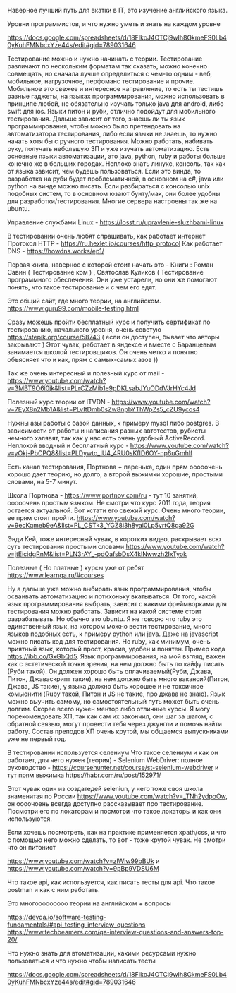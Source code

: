 Наверное лучший путь для вкатки в IT, это изучение английского языка.

Уровни программистов, и что нужно уметь и знать на каждом уровне  

https://docs.google.com/spreadsheets/d/18FIkoJ4OTCj9wIh8GkmeFS0Lb40yKuhFMNbcxYze44s/edit#gid=789031646
 
Тестирование можно и нужно начинать с теории. Тестирование различают по нескольким форматам так сказать, можно конечно совмещать, но сначала лучше определиться с чем-то одним - веб, мобильное, нагрузочное, перфоманс тестирование и прочие. Мобильное это свежее и интересное направление, то есть ты тестишь разные гаджеты, на языках программирования, можно использовать в принципе любой, не обязательно изучать только java для android, либо swift для ios. Языки питон и руби, отлично подойдут для мобильного тестирования.
Дальше зависит от того, знаешь ли ты язык программирования, чтобы можно было претендовать на автоматизатора тестирования, либо если языки не знаешь, то нужно начать хотя бы с ручного тестирования. Можно работать, набивать руку, получать небольшую ЗП и уже изучать автоматизацию. Есть основные языки автоматизации, это java, python, ruby и работы больше конечно же в больших городах.
Неплохо знать линукс, консоль, так как от языка зависит, чем будешь пользоваться. Если это винда, то разработка на руби будет проблематичной, в основном на с#, java или python на винде можно писать. Если разбираться с консолью unix подобных систем, то в основном юзают бунту/мак, они более удобны для разработки/тестирования. Многие сервера настроены так же на ubuntu.

Управление службами Linux - https://losst.ru/upravlenie-sluzhbami-linux

 
В тестировании очень любят спрашивать, как работает интернет
Протокол HTTP - https://ru.hexlet.io/courses/http_protocol
Как работает DNS - https://howdns.works/ep1/
 
Первая книга, наверное с которой стоит начать это - Книги : Роман Савин ( Тестирование ком ) , Святослав Куликов ( Тестирование программного обеспечения. Они уже устарели, но они же помогают понять, что такое тестирование и с чем его едят.
 
Это общий сайт, где много теории, на английском.
https://www.guru99.com/mobile-testing.html
 
Сразу можешь пройти бесплатный курс и получить сертификат по тестированию, начального уровня, очень советую https://stepik.org/course/58743 ( если он доступен, бывает что авторы закрывают )
Этот чувак, работает в яндексе и вместе с Баранцевым занимается школой тестировщиков. Он очень четко и понятно объясняет что и как, прям с самых-самых азов ))
 
Так же очень интересный и полезный курс от mail - https://www.youtube.com/watch?v=3MBT9O6i0jk&list=PLrCZzMib1e9pDKLsabJYuODdVJrHYc4Jd
 
Полезный курс теории от ITVDN - https://www.youtube.com/watch?v=7EyX8n2Mb1A&list=PLvItDmb0sZw8npbYThWpZs5_cZU9ycos4
 
Нужны азы работы с базой данных, к примеру mysql либо postgres. В зависимости от работы и написания разных автотестов, рубисты немного халявят, так как у нас есть очень удобный ActiveRecord. Неплохой вводный и бесплатный курс - https://www.youtube.com/watch?v=yOkj-PbCPQ8&list=PLDywto_IU4_4RU0sKfID6OY-np6uGmhlf
 
Есть канал тестирования, Портнова + паренька, один прям ооооочень хорошо дает теорию, но долго, а второй выжимки хорошие, простыми словами, на 5-7 минут.
 
Школа Портнова - https://www.portnov.com/ru - тут 10 занятий, ооооочень простым языком. Не смотри что курс 2011 года, теория остается актуальной. Вот кстати его свежий курс. Очень много теории, ее прям стоит пройти.
https://www.youtube.com/watch?v=9ecKqmeb9eA&list=PL_CSTk3_YGZ8i3h8yai0Lp5yrtQ8ga92G
 
Энди Кей, тоже интересный чувак, в коротких видео, раскрывает всю суть тестирования простыми словами https://www.youtube.com/watch?v=jtEicidgRnM&list=PLN3rAY_-pdQafsbDsX4klNwwzh2IxTyok
 
Полезные ( Но платные ) курсы уже от ребят https://www.learnqa.ru/#courses
 
Ну а дальше уже можно выбирать язык программирования, чтобы осваивать автоматизацию и потихоньку вкатываться.
От того, какой язык программирования выбрать, зависит с какими фреймворками для тестирования можно работать. Зависит на какой системе стоит разрабатывать. Но обычно это ubuntu. Я не говорю что ruby это единственный язык, на котором можно вести тестирование, много языков подобных есть, к примеру python или java. Даже на javascript можно писать код для тестирования. Но ruby, как минимум, очень приятный язык, который прост, красив, удобен и понятен. Пример кода https://ibb.co/GxGbQd5. Язык программирования, на мой взгляд, важен как с эстетической точки зрения, на нем должно быть по кайфу писать (Руби такой). Он должен хорошо быть оплачиваемый(Руби, Джава, Питон, Джаваскрипт такие), на нем должно быть много вакансий(Питон, Джава, JS такие), у языка должно быть хорошее и не токсичное комьюнити (Ruby такой, Питон и JS не такие, про джава не знаю).
Язык можно выучить самому, но самостоятельный путь может быть очень долгим. Скорее всего нужен ментор либо отличные курсы. Я могу порекомендовать ХП, так как сам их закончил, они шаг за шагом, с обратной связью, могут провести тебя через джунгли и помочь найти работу. Состав преподов ХП очень крутой, мы общаемся выпускниками уже не первый год.
 
 
В тестировании используется селениум
Что такое селениум и как он работает, для чего нужен (теория) - Selenium WebDriver: полное руководство - https://coursehunter.net/course/st-selenium-webdriver
и тут прям выжимка https://habr.com/ru/post/152971/
 
Этот чувак один из создатедей seleniun, у него тоже своя школа знаменитая по России https://www.youtube.com/watch?v=_TNh2ydpoOw, он оооочоень всегда доступно рассказывает про тестирование. Посмотри его по локаторам и посмотри что такое локаторы и как они используются.
 
Если хочешь посмотреть, как на практике применяется xpath/css, и что с помощью него можно сделать, то вот - тоже крутой чувак. Не смотри что он питонист 

https://www.youtube.com/watch?v=zlWiw99bBUk и
https://www.youtube.com/watch?v=9pBp9VDSU6M
 
Что такое api, как используется, как писать тесты для api. Что такое postman и как с ним работать.
 
Это многооооооооо теории на английском + вопросы

https://devqa.io/software-testing-fundamentals/#api_testing_interview_questions
https://www.techbeamers.com/qa-interview-questions-and-answers-top-20/

Что нужно знать для втоматизации, какими ресурсами нужно пользоваться и что нужно чтобы написать тесты 

https://docs.google.com/spreadsheets/d/18FIkoJ4OTCj9wIh8GkmeFS0Lb40yKuhFMNbcxYze44s/edit#gid=789031646
